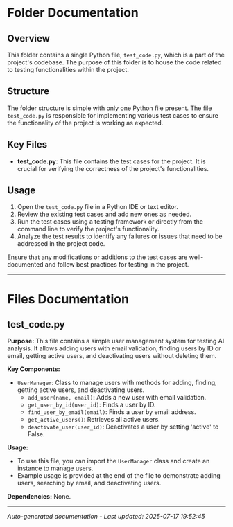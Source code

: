 # Folder Documentation

## Overview
This folder contains a single Python file, `test_code.py`, which is a part of the project's codebase. The purpose of this folder is to house the code related to testing functionalities within the project.

## Structure
The folder structure is simple with only one Python file present. The file `test_code.py` is responsible for implementing various test cases to ensure the functionality of the project is working as expected.

## Key Files
- **test_code.py**: This file contains the test cases for the project. It is crucial for verifying the correctness of the project's functionalities.

## Usage
1. Open the `test_code.py` file in a Python IDE or text editor.
2. Review the existing test cases and add new ones as needed.
3. Run the test cases using a testing framework or directly from the command line to verify the project's functionality.
4. Analyze the test results to identify any failures or issues that need to be addressed in the project code.

Ensure that any modifications or additions to the test cases are well-documented and follow best practices for testing in the project.

---

# Files Documentation

## test_code.py

**Purpose:** This file contains a simple user management system for testing AI analysis. It allows adding users with email validation, finding users by ID or email, getting active users, and deactivating users without deleting them.

**Key Components:**
- `UserManager`: Class to manage users with methods for adding, finding, getting active users, and deactivating users.
  - `add_user(name, email)`: Adds a new user with email validation.
  - `get_user_by_id(user_id)`: Finds a user by ID.
  - `find_user_by_email(email)`: Finds a user by email address.
  - `get_active_users()`: Retrieves all active users.
  - `deactivate_user(user_id)`: Deactivates a user by setting 'active' to False.
  
**Usage:** 
- To use this file, you can import the `UserManager` class and create an instance to manage users.
- Example usage is provided at the end of the file to demonstrate adding users, searching by email, and deactivating users.

**Dependencies:** None.

---
*Auto-generated documentation - Last updated: 2025-07-17 19:52:45*
